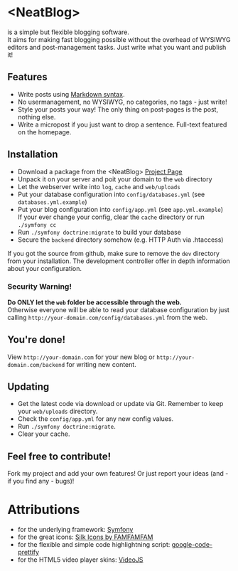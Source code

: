 # &lt;NeatBlog&gt;

is a simple but flexible blogging software.<br />
It aims for making fast blogging possible without the overhead of WYSIWYG editors and post-management tasks. Just write what you want and publish it!

## Features

* Write posts using [Markdown syntax][markdown].
* No usermanagement, no WYSIWYG, no categories, no tags - just write!
* Style your posts your way! The only thing on post-pages is the post, nothing else.
* Write a micropost if you just want to drop a sentence. Full-text featured on the homepage.

## Installation

* Download a package from the &lt;NeatBlog&gt; [Project Page][neatblog]
* Unpack it on your server and poit your domain to the `web` directory
* Let the webserver write into `log`, `cache` and `web/uploads`
* Put your database configuration into `config/databases.yml` (see `databases.yml.example`)
* Put your blog configuration into `config/app.yml` (see `app.yml.example`)<br />
  If your ever change your config, clear the `cache` directory or run `./symfony cc`
* Run `./symfony doctrine:migrate` to build your database
* Secure the `backend` directory somehow (e.g. HTTP Auth via .htaccess)

If you got the source from github, make sure to remove the `dev` directory from your installation. The development controller offer in depth information about your configuration.

### Security Warning!

**Do ONLY let the `web` folder be accessible through the web.**<br />
Otherwise everyone will be able to read your database configuration by just calling `http://your-domain.com/config/databases.yml` from the web.

## You're done!

View `http://your-domain.com` for your new blog or `http://your-domain.com/backend` for writing new content.


## Updating

* Get the latest code via download or update via Git. Remember to keep your `web/uploads` directory.
* Check the `config/app.yml` for any new config values.
* Run `./symfony doctrine:migrate`.
* Clear your cache.

## Feel free to contribute!

Fork my project and add your own features! Or just report your ideas (and - if you find any - bugs)!

# Attributions

* for the underlying framework: [Symfony][symfony]
* for the great icons: [Silk Icons by FAMFAMFAM][silkicons]
* for the flexible and simple code highlightning script: [google-code-prettify][prettify]
* for the HTML5 video player skins: [VideoJS][videojs]


[neatblog]: http://github.com/acetous/NeatBlog
[markdown]: http://daringfireball.net/projects/markdown/syntax
[symfony]: http://www.symfony-project.org/
[silkicons]: http://www.famfamfam.com/lab/icons/silk/
[prettify]: http://code.google.com/p/google-code-prettify/
[videojs]: http://videojs.com/


